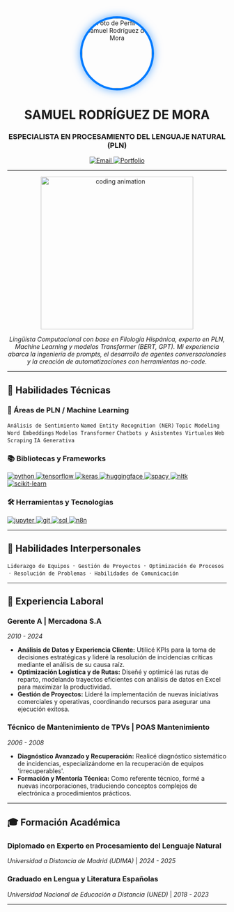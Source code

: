 <div align="center">
  <img src="https://avatars.githubusercontent.com/u/74648784?v=4" alt="Foto de Perfil de Samuel Rodríguez de Mora" width="160" height="160" style="border-radius:50%; border:5px solid #007bff; box-shadow: 0 0 20px rgba(0, 123, 255, 0.6);" />
  <h1>
    <b>SAMUEL RODRÍGUEZ DE MORA</b>
  </h1>
  <h3>
    ESPECIALISTA EN PROCESAMIENTO DEL LENGUAJE NATURAL (PLN)
  </h3>
</div>

<p align="center">
  <a href="mailto:devai.srm@gmail.com" target="_blank">
    <img src="https://img.shields.io/badge/Email-D14836?style=for-the-badge&logo=gmail&logoColor=white" alt="Email"/>
  </a>
  <a href="[URL_DE_TU_PORTFOLIO]" target="_blank">
    <img src="https://img.shields.io/badge/Portfolio-00bcd4?style=for-the-badge&logo=react&logoColor=white" alt="Portfolio"/>
  </a>
</p>

---

<div align="center">
  <img src="https://raw.githubusercontent.com/Adam-pw/Adam-pw/main/animation_500_kxa883sd.gif" alt="coding animation" width="350"/>
</div>

<p align="center">
  <em>
    Lingüista Computacional con base en Filología Hispánica, experto en PLN, Machine Learning y modelos Transformer (BERT, GPT). Mi experiencia abarca la ingeniería de prompts, el desarrollo de agentes conversacionales y la creación de automatizaciones con herramientas no-code.
  </em>
</p>

---

## 🚀 Habilidades Técnicas

### 🧠 Áreas de PLN / Machine Learning
<p align="left">
  <code>Análisis de Sentimiento</code>
  <code>Named Entity Recognition (NER)</code>
  <code>Topic Modeling</code>
  <code>Word Embeddings</code>
  <code>Modelos Transformer</code>
  <code>Chatbots y Asistentes Virtuales</code>
  <code>Web Scraping</code>
  <code>IA Generativa</code>
</p>

### 📚 Bibliotecas y Frameworks
<p align="left">
    <a href="https://www.python.org" target="_blank" rel="noreferrer"> <img src="https://img.shields.io/badge/Python-3776AB?style=for-the-badge&logo=python&logoColor=white" alt="python"/> </a>
    <a href="https://www.tensorflow.org" target="_blank" rel="noreferrer"> <img src="https://img.shields.io/badge/TensorFlow-FF6F00?style=for-the-badge&logo=tensorflow&logoColor=white" alt="tensorflow"/> </a>
    <a href="https://keras.io/" target="_blank" rel="noreferrer"> <img src="https://img.shields.io/badge/Keras-D00000?style=for-the-badge&logo=keras&logoColor=white" alt="keras"/> </a>
    <a href="https://huggingface.co/" target="_blank" rel="noreferrer"> <img src="https://img.shields.io/badge/🤗%20Hugging_Face-FFD21E?style=for-the-badge&logo=huggingface&logoColor=black" alt="huggingface"/> </a>
    <a href="https://spacy.io/" target="_blank" rel="noreferrer"> <img src="https://img.shields.io/badge/spaCy-09A3D5?style=for-the-badge&logo=spacy&logoColor=white" alt="spacy"/> </a>
    <a href="https://www.nltk.org/" target="_blank" rel="noreferrer"> <img src="https://img.shields.io/badge/NLTK-3776AB?style=for-the-badge" alt="nltk"/> </a>
    <a href="https://scikit-learn.org/" target="_blank" rel="noreferrer"> <img src="https://img.shields.io/badge/scikit--learn-F7931E?style=for-the-badge&logo=scikit-learn&logoColor=white" alt="scikit-learn"/> </a>
</p>

### 🛠️ Herramientas y Tecnologías
<p align="left">
    <a href="https://jupyter.org/" target="_blank" rel="noreferrer"> <img src="https://img.shields.io/badge/Jupyter-F37626?style=for-the-badge&logo=jupyter&logoColor=white" alt="jupyter"/> </a>
    <a href="https://git-scm.com/" target="_blank" rel="noreferrer"> <img src="https://img.shields.io/badge/git-%23F05033.svg?style=for-the-badge&logo=git&logoColor=white" alt="git"/> </a>
    <a href="https://www.mysql.com/" target="_blank" rel="noreferrer"> <img src="https://img.shields.io/badge/sql-4479A1?style=for-the-badge&logo=mysql&logoColor=white" alt="sql"/> </a>
    <a href="https://n8n.io/" target="_blank" rel="noreferrer"> <img src="https://img.shields.io/badge/n8n-1A8272?style=for-the-badge&logo=n8n&logoColor=white" alt="n8n"/> </a>
</p>

---

<!-- 
  NUEVA SECCIÓN: Habilidades Interpersonales.
-->
## 🤝 Habilidades Interpersonales
<p>
  <code>Liderazgo de Equipos</code> &nbsp;·&nbsp;
  <code>Gestión de Proyectos</code> &nbsp;·&nbsp;
  <code>Optimización de Procesos</code> &nbsp;·&nbsp;
  <code>Resolución de Problemas</code> &nbsp;·&nbsp;
  <code>Habilidades de Comunicación</code>
</p>

---

## 💼 Experiencia Laboral

### **Gerente A** | Mercadona S.A
*2010 - 2024*
- **Análisis de Datos y Experiencia Cliente:** Utilicé KPIs para la toma de decisiones estratégicas y lideré la resolución de incidencias críticas mediante el análisis de su causa raíz.
- **Optimización Logística y de Rutas:** Diseñé y optimicé las rutas de reparto, modelando trayectos eficientes con análisis de datos en Excel para maximizar la productividad.
- **Gestión de Proyectos:** Lideré la implementación de nuevas iniciativas comerciales y operativas, coordinando recursos para asegurar una ejecución exitosa.

### **Técnico de Mantenimiento de TPVs** | POAS Mantenimiento
*2006 - 2008*
- **Diagnóstico Avanzado y Recuperación:** Realicé diagnóstico sistemático de incidencias, especializándome en la recuperación de equipos 'irrecuperables'.
- **Formación y Mentoría Técnica:** Como referente técnico, formé a nuevas incorporaciones, traduciendo conceptos complejos de electrónica a procedimientos prácticos.

---

## 🎓 Formación Académica

### **Diplomado en Experto en Procesamiento del Lenguaje Natural**
*Universidad a Distancia de Madrid (UDIMA)* | *2024 - 2025*

### **Graduado en Lengua y Literatura Españolas**
*Universidad Nacional de Educación a Distancia (UNED)* | *2018 - 2023*

---


</p>
